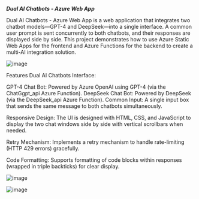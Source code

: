 ***Dual AI Chatbots - Azure Web App***



Dual AI Chatbots - Azure Web App is a web application that integrates two chatbot models—GPT-4 and DeepSeek—into a single interface. A common user prompt is sent concurrently to both chatbots, and their responses are displayed side by side. This project demonstrates how to use Azure Static Web Apps for the frontend and Azure Functions for the backend to create a multi-AI integration solution.

![image](https://github.com/user-attachments/assets/899c00be-1b63-4f5e-9f49-9ff068b2049c)


Features
Dual AI Chatbots Interface:

GPT-4 Chat Bot: Powered by Azure OpenAI using GPT-4 (via the ChatGgpt_api Azure Function).
DeepSeek Chat Bot: Powered by DeepSeek (via the DeepSeek_api Azure Function).
Common Input:
A single input box that sends the same message to both chatbots simultaneously.

Responsive Design:
The UI is designed with HTML, CSS, and JavaScript to display the two chat windows side by side with vertical scrollbars when needed.

Retry Mechanism:
Implements a retry mechanism to handle rate-limiting (HTTP 429 errors) gracefully.

Code Formatting:
Supports formatting of code blocks within responses (wrapped in triple backticks) for clear display.

 
![image](https://github.com/user-attachments/assets/d109da56-6291-4ab6-8956-0ed6f246de6f)


![image](https://github.com/user-attachments/assets/cdc312fc-43cd-4fd0-8fc9-2c482c195942)
